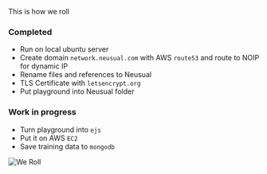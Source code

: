 This is how we roll

### Completed
- Run on local ubuntu server
- Create domain `network.neusual.com` with AWS `route53` and route to NOIP for dynamic IP
- Rename files and references to Neusual
- TLS Certificate with `letsencrypt.org`
- Put playground into Neusual folder
### Work in progress
- Turn playground into `ejs`
- Put it on AWS `EC2`
- Save training data to `mongodb`


![We Roll](https://upload.wikimedia.org/wikipedia/commons/thumb/d/d3/VegetableSpringRolls.JPG/1024px-VegetableSpringRolls.JPG "This is what we roll")
